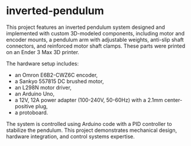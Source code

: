 # inverted-pendulum
This project features an inverted pendulum system designed and implemented with custom 3D-modeled components, including motor and encoder mounts, a pendulum arm with adjustable weights, anti-slip shaft connectors, and reinforced motor shaft clamps. These parts were printed on an Ender 3 Max 3D printer. 

The hardware setup includes:
- an Omron E6B2-CWZ6C encoder, 
- a Sankyo 557815 DC brushed motor, 
- an L298N motor driver, 
- an Arduino Uno,
- a 12V, 12A power adapter (100-240V, 50-60Hz) with a 2.1mm center-positive plug, 
- a protoboard. 

The system is controlled using Arduino code with a PID controller to stabilize the pendulum. This project demonstrates mechanical design, hardware integration, and control systems expertise.
